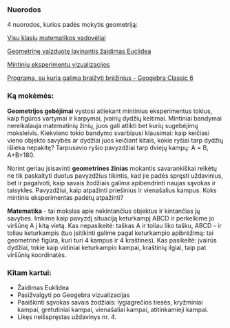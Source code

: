 ### Nuorodos

4 nuorodos, kurios padės mokytis geometriją:

[Visų klasių matematikos vadovėliai](https://dienynas.tamo.lt/Leidiniai)

[Geometrinę vaizduotę lavinantis žaidimas Euclidea](www.euclidea.xyz/)

[Mintinių eksperimentų vizualizacijos](https://www.geogebra.org/materials)

[Programa, su kuria galima braižyti brėžinius - Geogebra Classic  6](https://www.geogebra.org/download)

### Ką mokėmės:

**Geometrijos gebėjimai** vystosi atliekant mintinius eksperimentus tokius, kaip figūros vartymai ir karpymai, įvairių dydžių keitimai. Mintiniai bandymai nereikalauja matematinių žinių, juos gali atlikti bet kurių sugebėjimų moksleivis. Kiekvieno tokio bandymo svarbiausi klausimai: kaip keičiasi vieno objekto savybės ar dydžiai juos keičiant kitais, kokie ryšiai tarp dydžių išlieka nepakitę? Tarpusavio ryšio pavyzdžiai tarp dviejų kampų: A = B, A+B=180.

Norint geriau įsisavinti **geometrines žinias** mokantis savarankiškai reikėtų ne tik paskaityti duotus pavyzdžius tikintis, kad jie padės spręsti uždavinius, bet ir pagalvoti, kaip savais žodžiais galima apibendrinti naujas sąvokas ir taisykles. Pavyzdžiui, kaip atpažinti priešinius ir vienašalius kampus. Koks mintinis eksperimentas padėtų atpažinti?

**Matematika** - tai mokslas apie nekintančius objektus ir kintančias jų savybes. Imkime kaip pavyzdį situaciją keturkampį ABCD ir perkelkime jo viršūnę A į kitą vietą. Kas nepasikeitė: taškas A ir toliau liko tašku, ABCD - ir toliau keturkampis (tuo įsitikinti galime pagal keturkampio apibrėžimą: tai geometrinė figūra, kuri turi 4 kampus ir 4 kraštines). Kas pasikeitė: įvairūs dydžiai, tokie kaip vidiniai keturkampio kampai, kraštinių ilgiai, taip pat viršūnių koordinatės.

### Kitam kartui:

* Žaidimas Euklidea
* Pasižvalgyti po Geogebra vizualizacijas
* Paaiškinti sąvokas savais žodžiais: lygiagrečios tiesės, kryžminiai kampai, gretutiniai kampai, vienašaliai kampai, atitinkamieji kampai.
* Likęs neišspręstas uždavinys nr. 4.